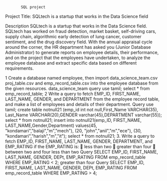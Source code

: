            SQL project
Project Title:
 SQLtech is a startup that works in the Data Science field

Description
 SQLtech is a startup that works in the Data Science field.
SQLtech has worked on fraud detection, market basket, self-driving cars,
supply chain, algorithmic early detection of lung cancer, customer
sentiment, and the drug discovery field. With the annual appraisal cycle
around the corner, the HR department has asked you (Junior Database
Administrator) to generate reports on employee details, their performance,
and on the project that the employees have undertaken, to analyze the
employee database and extract specific data based on different
requirements.

1 Create a database named employee, then import data_science_team.csv
proj_table.csv and emp_record_table.csv into the employee database from the given
resources.
 data_science_team
query
 use tamil;
 select * from emp_record_table;
 2 Write a query to fetch EMP_ID, FIRST_NAME, LAST_NAME, GENDER, and
DEPARTMENT from the employee record table, and make a list of employees and
details of their department.
 Query
 use tamil;
 create table notnull21
 (emp_id int not null,First_Name VARCHAR(35),
Last_Name VARCHAR(20),GENDER varchar(45),DEPARTMENT varchar(55));
select * from notnull21;
insert into notnull21(emp_ID, FIRST_NAME, LAST_NAME,Gender,Department)
values(45, "kondamari","balaji","m","mech"),
(20, "john","anil","m","ece"),
(30, "kondamari","harish","m","it");
select * from notnull21;
3. Write a query to fetch EMP_ID, FIRST_NAME, LAST_NAME, GENDER,
DEPARTMENT, and EMP_RATING if the EMP_RATING is:
 less than two
 greater than four
 between two and four
less than two
Query
 SELECT EMP_ID, FIRST_NAME, LAST_NAME, GENDER, DEPt, EMP_RATING
 FROM emp_record_table
 WHERE EMP_RATING < 2;
greater than four
Query
 SELECT EMP_ID, FIRST_NAME, LAST_NAME, GENDER, DEPt, EMP_RATING
FROM emp_record_table
WHERE EMP_RATING > 4;

